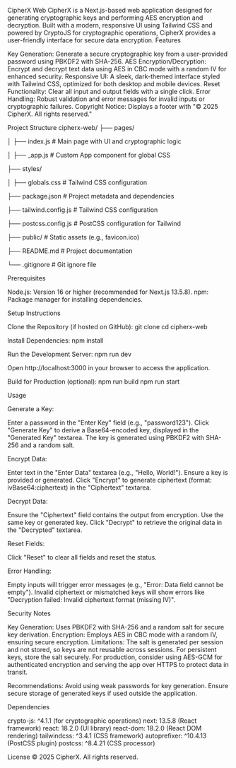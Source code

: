 CipherX Web
CipherX is a Next.js-based web application designed for generating cryptographic keys and performing AES encryption and decryption. Built with a modern, responsive UI using Tailwind CSS and powered by CryptoJS for cryptographic operations, CipherX provides a user-friendly interface for secure data encryption.
Features

Key Generation: Generate a secure cryptographic key from a user-provided password using PBKDF2 with SHA-256.
AES Encryption/Decryption: Encrypt and decrypt text data using AES in CBC mode with a random IV for enhanced security.
Responsive UI: A sleek, dark-themed interface styled with Tailwind CSS, optimized for both desktop and mobile devices.
Reset Functionality: Clear all input and output fields with a single click.
Error Handling: Robust validation and error messages for invalid inputs or cryptographic failures.
Copyright Notice: Displays a footer with "© 2025 CipherX. All rights reserved."

Project Structure
cipherx-web/
├── pages/

│   ├── index.js              # Main page with UI and cryptographic logic

│   ├── _app.js              # Custom App component for global CSS

├── styles/

│   ├── globals.css          # Tailwind CSS configuration

├── package.json             # Project metadata and dependencies

├── tailwind.config.js       # Tailwind CSS configuration

├── postcss.config.js        # PostCSS configuration for Tailwind

├── public/                  # Static assets (e.g., favicon.ico)

├── README.md                # Project documentation

└── .gitignore               # Git ignore file

Prerequisites

Node.js: Version 16 or higher (recommended for Next.js 13.5.8).
npm: Package manager for installing dependencies.

Setup Instructions

Clone the Repository (if hosted on GitHub):
git clone <repository-url>
cd cipherx-web


Install Dependencies:
npm install


Run the Development Server:
npm run dev


Open http://localhost:3000 in your browser to access the application.


Build for Production (optional):
npm run build
npm run start



Usage

Generate a Key:

Enter a password in the "Enter Key" field (e.g., "password123").
Click "Generate Key" to derive a Base64-encoded key, displayed in the "Generated Key" textarea.
The key is generated using PBKDF2 with SHA-256 and a random salt.


Encrypt Data:

Enter text in the "Enter Data" textarea (e.g., "Hello, World!").
Ensure a key is provided or generated.
Click "Encrypt" to generate ciphertext (format: ivBase64:ciphertext) in the "Ciphertext" textarea.


Decrypt Data:

Ensure the "Ciphertext" field contains the output from encryption.
Use the same key or generated key.
Click "Decrypt" to retrieve the original data in the "Decrypted" textarea.


Reset Fields:

Click "Reset" to clear all fields and reset the status.


Error Handling:

Empty inputs will trigger error messages (e.g., "Error: Data field cannot be empty").
Invalid ciphertext or mismatched keys will show errors like "Decryption failed: Invalid ciphertext format (missing IV)".



Security Notes

Key Generation: Uses PBKDF2 with SHA-256 and a random salt for secure key derivation.
Encryption: Employs AES in CBC mode with a random IV, ensuring secure encryption.
Limitations:
The salt is generated per session and not stored, so keys are not reusable across sessions. For persistent keys, store the salt securely.
For production, consider using AES-GCM for authenticated encryption and serving the app over HTTPS to protect data in transit.


Recommendations:
Avoid using weak passwords for key generation.
Ensure secure storage of generated keys if used outside the application.



Dependencies

crypto-js: ^4.1.1 (for cryptographic operations)
next: 13.5.8 (React framework)
react: 18.2.0 (UI library)
react-dom: 18.2.0 (React DOM rendering)
tailwindcss: ^3.4.1 (CSS framework)
autoprefixer: ^10.4.13 (PostCSS plugin)
postcss: ^8.4.21 (CSS processor)

License
© 2025 CipherX. All rights reserved.


